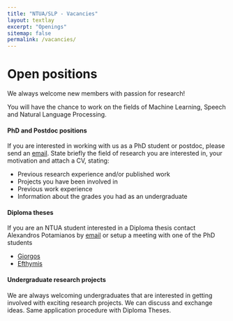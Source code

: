 ```yaml
---
title: "NTUA/SLP - Vacancies"
layout: textlay
excerpt: "Openings"
sitemap: false
permalink: /vacancies/
---
```


# Open positions

We always welcome new members with passion for research! 

You will have the chance to work on the fields of Machine Learning, Speech and Natural Language Processing.

#### PhD and Postdoc positions

If you are interested in working with us as a PhD student or postdoc, please send an [email](mailto:potam@central.ntua.gr). 
State briefly the field of research you are interested in, your motivation and attach a CV, stating:   
- Previous research experience and/or published work  
- Projects you have been involved in  
- Previous work experience  
- Information about the grades you had as an undergraduate  


#### Diploma theses

If you are an NTUA student interested in a Diploma thesis contact Alexandros Potamianos by [email](mailto:potam@central.ntua.gr) 
or setup a meeting with one of the PhD students

- [Giorgos](mailto:geopar@central.ntua.gr)  
- [Efthymis](mailto:efthygeo@mail.ntua.gr)  


#### Undergraduate research projects

We are always welcoming undergraduates that are interested in getting involved with exciting research projects.
We can discuss and exchange ideas. Same application procedure with Diploma Theses.
